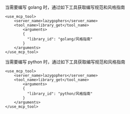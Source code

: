 当需要编写 golang 时，通过如下工具获取编写规范和风格指南
```
<use_mcp_tool>
    <server_name>lazygophers</server_name>
    <tool_name>library_get</tool_name>
        <arguments>
        {
          "library_id": "golang/风格指南"
        }
    </arguments>
</use_mcp_tool>
```
当需要编写 python 时，通过如下工具获取编写规范和风格指南
```
<use_mcp_tool>
    <server_name>lazygophers</server_name>
    <tool_name>library_get</tool_name>
        <arguments>
        {
          "library_id": "python/风格指南"
        }
    </arguments>
</use_mcp_tool>
```
